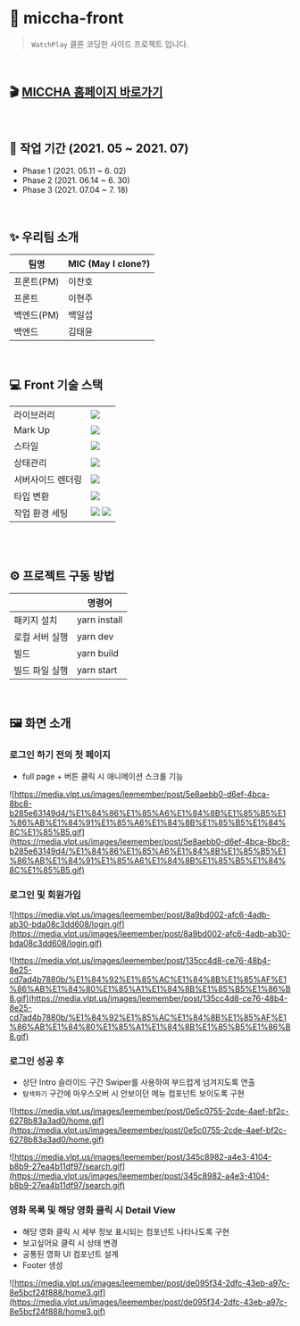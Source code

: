 # 🎈 miccha-front

> `WatchPlay` 클론 코딩한 사이드 프로젝트 입니다.

<br>

## 🎬 [MICCHA 홈페이지 바로가기](https://miccha.vercel.app/)

<br>

## 🎨 작업 기간 (2021. 05 ~ 2021. 07)

- Phase 1 (2021. 05.11 ~ 6. 02)
- Phase 2 (2021. 06.14 ~ 6. 30)
- Phase 3 (2021. 07.04 ~ 7. 18)

<br>

## ✨ 우리팀 소개

| 팀명       | MIC (May I clone?) |
| ---------- | ------------------ |
| 프론트(PM) | 이찬호             |
| 프론트     | 이현주             |
| 백엔드(PM) | 백일섭             |
| 백엔드     | 김태윤             |

<br>

## 💻 Front 기술 스택

|                   |                                                                                                                                                                                                                 |
| ----------------- | --------------------------------------------------------------------------------------------------------------------------------------------------------------------------------------------------------------- |
| 라이브러리        | <img src="https://img.shields.io/badge/React-61DAFB?style=flat-square&logo=React&logoColor=white"/>                                                                                                             |
| Mark Up           | <img src="https://img.shields.io/badge/HTML-E34F26?style=flat-square&logo=HTML5&logoColor=white"/>                                                                                                              |
| 스타일            | <img src="https://img.shields.io/badge/Emotion-DB7093?style=flat-square&logo=Styled-components&logoColor=white"/>                                                                                               |
| 상태관리          | <img src="https://img.shields.io/badge/Recoil-001add?style=flat-square&logoColor=white"/>                                                                                                                       |
| 서버사이드 렌더링 | <img src="https://img.shields.io/badge/Next-000000?style=flat-square&logo=Next.js&logoColor=white"/>                                                                                                            |
| 타입 변환         | <img src="https://img.shields.io/badge/TypeScript-3178C6?style=flat-square&logo=TypeScript&logoColor=white"/>                                                                                                   |
| 작업 환경 세팅    | <img src="https://img.shields.io/badge/Prettier-F7B93E?style=flat-square&logo=Prettier&logoColor=white"/> <img src="https://img.shields.io/badge/Eslint-4B3263?style=flat-square&logo=Eslint&logoColor=white"/> |

<br>
<br>

## ⚙️ 프로젝트 구동 방법

|                | 명령어       |
| -------------- | ------------ |
| 패키지 설치    | yarn install |
| 로컬 서버 실행 | yarn dev     |
| 빌드           | yarn build   |
| 빌드 파일 실행 | yarn start   |

<br>

## 🖼  화면 소개

### **로그인 하기 전의 첫 페이지**

- full page + 버튼 클릭 시 애니메이션 스크롤 기능

![https://media.vlpt.us/images/leemember/post/5e8aebb0-d6ef-4bca-8bc8-b285e63149d4/%E1%84%86%E1%85%A6%E1%84%8B%E1%85%B5%E1%86%AB%E1%84%91%E1%85%A6%E1%84%8B%E1%85%B5%E1%84%8C%E1%85%B5.gif](https://media.vlpt.us/images/leemember/post/5e8aebb0-d6ef-4bca-8bc8-b285e63149d4/%E1%84%86%E1%85%A6%E1%84%8B%E1%85%B5%E1%86%AB%E1%84%91%E1%85%A6%E1%84%8B%E1%85%B5%E1%84%8C%E1%85%B5.gif)

### 로그인 및 회원가입

![https://media.vlpt.us/images/leemember/post/8a9bd002-afc6-4adb-ab30-bda08c3dd608/login.gif](https://media.vlpt.us/images/leemember/post/8a9bd002-afc6-4adb-ab30-bda08c3dd608/login.gif)

![https://media.vlpt.us/images/leemember/post/135cc4d8-ce76-48b4-8e25-cd7ad4b7880b/%E1%84%92%E1%85%AC%E1%84%8B%E1%85%AF%E1%86%AB%E1%84%80%E1%85%A1%E1%84%8B%E1%85%B5%E1%86%B8.gif](https://media.vlpt.us/images/leemember/post/135cc4d8-ce76-48b4-8e25-cd7ad4b7880b/%E1%84%92%E1%85%AC%E1%84%8B%E1%85%AF%E1%86%AB%E1%84%80%E1%85%A1%E1%84%8B%E1%85%B5%E1%86%B8.gif)

### 로그인 성공 후

- 상단 Intro 슬라이드 구간 Swiper를 사용하여 부드럽게 넘겨지도록 연출
- `탐색하기` 구간에 마우스오버 시 안보이던 메뉴 컴포넌트 보이도록 구현

![https://media.vlpt.us/images/leemember/post/0e5c0755-2cde-4aef-bf2c-6278b83a3ad0/home.gif](https://media.vlpt.us/images/leemember/post/0e5c0755-2cde-4aef-bf2c-6278b83a3ad0/home.gif)

![https://media.vlpt.us/images/leemember/post/345c8982-a4e3-4104-b8b9-27ea4b11df97/search.gif](https://media.vlpt.us/images/leemember/post/345c8982-a4e3-4104-b8b9-27ea4b11df97/search.gif)

### 영화 목록 및 해당 영화 클릭 시 Detail View

- 해당 영화 클릭 시 세부 정보 표시되는 컴포넌트 나타나도록 구현
- 보고싶어요 클릭 시 상태 변경
- 공통된 영화 UI 컴포넌트 설계
- Footer 생성

![https://media.vlpt.us/images/leemember/post/de095f34-2dfc-43eb-a97c-8e5bcf24f888/home3.gif](https://media.vlpt.us/images/leemember/post/de095f34-2dfc-43eb-a97c-8e5bcf24f888/home3.gif)

